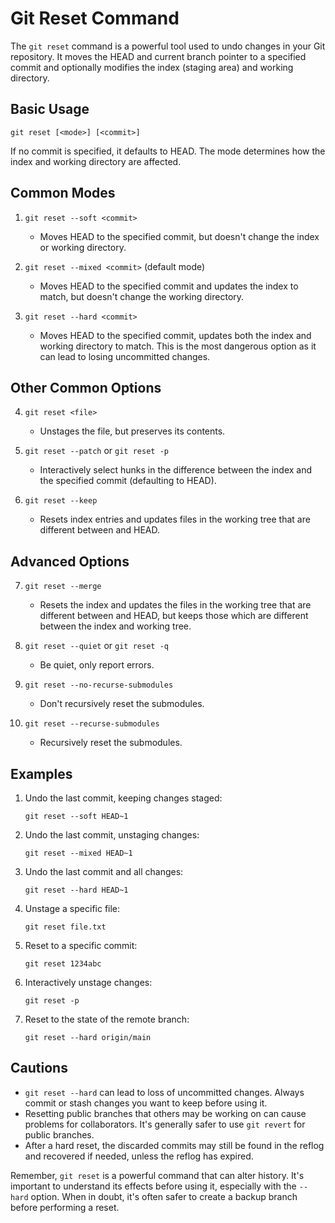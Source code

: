 # Git Reset Command

The `git reset` command is a powerful tool used to undo changes in your Git repository. It moves the HEAD and current branch pointer to a specified commit and optionally modifies the index (staging area) and working directory.

## Basic Usage

```
git reset [<mode>] [<commit>]
```

If no commit is specified, it defaults to HEAD. The mode determines how the index and working directory are affected.

## Common Modes

1. `git reset --soft <commit>`
   - Moves HEAD to the specified commit, but doesn't change the index or working directory.

2. `git reset --mixed <commit>` (default mode)
   - Moves HEAD to the specified commit and updates the index to match, but doesn't change the working directory.

3. `git reset --hard <commit>`
   - Moves HEAD to the specified commit, updates both the index and working directory to match. This is the most dangerous option as it can lead to losing uncommitted changes.

## Other Common Options

4. `git reset <file>`
   - Unstages the file, but preserves its contents.

5. `git reset --patch` or `git reset -p`
   - Interactively select hunks in the difference between the index and the specified commit (defaulting to HEAD).

6. `git reset --keep`
   - Resets index entries and updates files in the working tree that are different between <commit> and HEAD.

## Advanced Options

7. `git reset --merge`
   - Resets the index and updates the files in the working tree that are different between <commit> and HEAD, but keeps those which are different between the index and working tree.

8. `git reset --quiet` or `git reset -q`
   - Be quiet, only report errors.

9. `git reset --no-recurse-submodules`
   - Don't recursively reset the submodules.

10. `git reset --recurse-submodules`
    - Recursively reset the submodules.

## Examples

1. Undo the last commit, keeping changes staged:
   ```
   git reset --soft HEAD~1
   ```

2. Undo the last commit, unstaging changes:
   ```
   git reset --mixed HEAD~1
   ```

3. Undo the last commit and all changes:
   ```
   git reset --hard HEAD~1
   ```

4. Unstage a specific file:
   ```
   git reset file.txt
   ```

5. Reset to a specific commit:
   ```
   git reset 1234abc
   ```

6. Interactively unstage changes:
   ```
   git reset -p
   ```

7. Reset to the state of the remote branch:
   ```
   git reset --hard origin/main
   ```

## Cautions

- `git reset --hard` can lead to loss of uncommitted changes. Always commit or stash changes you want to keep before using it.
- Resetting public branches that others may be working on can cause problems for collaborators. It's generally safer to use `git revert` for public branches.
- After a hard reset, the discarded commits may still be found in the reflog and recovered if needed, unless the reflog has expired.

Remember, `git reset` is a powerful command that can alter history. It's important to understand its effects before using it, especially with the `--hard` option. When in doubt, it's often safer to create a backup branch before performing a reset.
